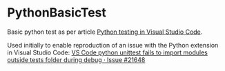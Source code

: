 # PythonBasicTest
Basic python test as per article [Python testing in Visual Studio Code](https://code.visualstudio.com/docs/python/testing).

Used initially to enable reproduction of an issue with the Python extension in Visual Studio Code: 
[VS Code python unittest fails to import modules outside tests folder during debug · Issue #21648](https://github.com/microsoft/vscode-python/issues/21648)

